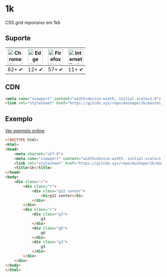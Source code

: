 # 1k

CSS grid reponsivo em 1kb

## Suporte
| <img src="https://clipboardjs.com/assets/images/chrome.png" width="48px" height="48px" alt="Chrome logo"> | <img src="https://clipboardjs.com/assets/images/edge.png" width="48px" height="48px" alt="Edge logo"> | <img src="https://clipboardjs.com/assets/images/firefox.png" width="48px" height="48px" alt="Firefox logo"> | <img src="https://clipboardjs.com/assets/images/ie.png" width="48px" height="48px" alt="Internet Explorer logo"> |
|:---:|:---:|:---:|:---:|
| 62+ ✔ | 12+ ✔ | 57+ ✔ | 11+ ✔ |

## CDN
```html
<meta name="viewport" content="width=device-width, initial-scale=1.0">
<link rel="stylesheet" href="https://gitcdn.xyz/repo/mushape/1k/master/dist/1k.min.css">
```

## Exemplo
[Ver exemplo online](https://mushape.github.io/1k)
```html
<!DOCTYPE html>
<html>
<head>
    <meta charset="utf-8">
    <meta name="viewport" content="width=device-width, initial-scale=1.0">
    <link rel="stylesheet" href="https://gitcdn.xyz/repo/mushape/1k/master/dist/1k.min.css">
    <title>1k</title>
</head>
<body>
    <div class="c">
        <div class="r">
            <div class="g12 center">
                <h1>g12 center</h1>
            </div>
        </div>
        <div class="r">
            <div class="g3">
                g3
            </div>
            <div class="g6">
                g6
            </div>
            <div class="g3">
                g3
            </div>
        </div>
    </div>
</body>
</html>
```
